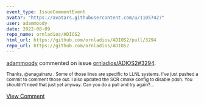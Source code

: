 ```yaml
---
event_type: IssueCommentEvent
avatar: "https://avatars.githubusercontent.com/u/1105742?"
user: adammoody
date: 2022-08-09
repo_name: ornladios/ADIOS2
html_url: https://github.com/ornladios/ADIOS2/pull/3294
repo_url: https://github.com/ornladios/ADIOS2
---
```


<a href='https://github.com/adammoody' target='_blank'>adammoody</a> commented on issue <a href='https://github.com/ornladios/ADIOS2/pull/3294' target='_blank'>ornladios/ADIOS2#3294</a>.

<small>Thanks, @anagainaru .  Some of those lines are specific to LLNL systems.  I've just pushed a commit to comment those out.  I also updated the SCR cmake config to disable pdsh.  You shouldn't need that just yet anyway.  Can you do a pull and try again?...</small>

<a href='https://github.com/ornladios/ADIOS2/pull/3294' target='_blank'>View Comment</a>